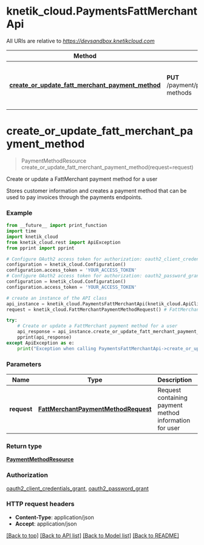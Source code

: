 # knetik_cloud.PaymentsFattMerchantApi

All URIs are relative to *https://devsandbox.knetikcloud.com*

Method | HTTP request | Description
------------- | ------------- | -------------
[**create_or_update_fatt_merchant_payment_method**](PaymentsFattMerchantApi.md#create_or_update_fatt_merchant_payment_method) | **PUT** /payment/provider/fattmerchant/payment-methods | Create or update a FattMerchant payment method for a user


# **create_or_update_fatt_merchant_payment_method**
> PaymentMethodResource create_or_update_fatt_merchant_payment_method(request=request)

Create or update a FattMerchant payment method for a user

Stores customer information and creates a payment method that can be used to pay invoices through the payments endpoints.

### Example 
```python
from __future__ import print_function
import time
import knetik_cloud
from knetik_cloud.rest import ApiException
from pprint import pprint

# Configure OAuth2 access token for authorization: oauth2_client_credentials_grant
configuration = knetik_cloud.Configuration()
configuration.access_token = 'YOUR_ACCESS_TOKEN'
# Configure OAuth2 access token for authorization: oauth2_password_grant
configuration = knetik_cloud.Configuration()
configuration.access_token = 'YOUR_ACCESS_TOKEN'

# create an instance of the API class
api_instance = knetik_cloud.PaymentsFattMerchantApi(knetik_cloud.ApiClient(configuration))
request = knetik_cloud.FattMerchantPaymentMethodRequest() # FattMerchantPaymentMethodRequest | Request containing payment method information for user (optional)

try: 
    # Create or update a FattMerchant payment method for a user
    api_response = api_instance.create_or_update_fatt_merchant_payment_method(request=request)
    pprint(api_response)
except ApiException as e:
    print("Exception when calling PaymentsFattMerchantApi->create_or_update_fatt_merchant_payment_method: %s\n" % e)
```

### Parameters

Name | Type | Description  | Notes
------------- | ------------- | ------------- | -------------
 **request** | [**FattMerchantPaymentMethodRequest**](FattMerchantPaymentMethodRequest.md)| Request containing payment method information for user | [optional] 

### Return type

[**PaymentMethodResource**](PaymentMethodResource.md)

### Authorization

[oauth2_client_credentials_grant](../README.md#oauth2_client_credentials_grant), [oauth2_password_grant](../README.md#oauth2_password_grant)

### HTTP request headers

 - **Content-Type**: application/json
 - **Accept**: application/json

[[Back to top]](#) [[Back to API list]](../README.md#documentation-for-api-endpoints) [[Back to Model list]](../README.md#documentation-for-models) [[Back to README]](../README.md)

